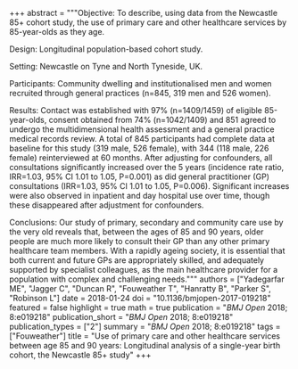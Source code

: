 +++
abstract = """Objective: To describe, using data from the Newcastle 85+ cohort study, the use of primary care and other healthcare services by 85-year-olds as they age.

Design: Longitudinal population-based cohort study.

Setting: Newcastle on Tyne and North Tyneside, UK.

Participants: Community dwelling and institutionalised men and women recruited through general practices (n=845, 319 men and 526 women).

Results: Contact was established with 97% (n=1409/1459) of eligible 85-year-olds, consent obtained from 74% (n=1042/1409) and 851 agreed to undergo the multidimensional health assessment and a general practice medical records review. A total of 845 participants had complete data at baseline for this study (319 male, 526 female), with 344 (118 male, 226 female) reinterviewed at 60 months. After adjusting for confounders, all consultations significantly increased over the 5 years (incidence rate ratio, IRR=1.03, 95% CI 1.01 to 1.05, P=0.001) as did general practitioner (GP) consultations (IRR=1.03, 95% CI 1.01 to 1.05, P=0.006). Significant increases were also observed in inpatient and day hospital use over time, though these disappeared after adjustment for confounders.

Conclusions: Our study of primary, secondary and community care use by the very old reveals that, between the ages of 85 and 90 years, older people are much more likely to consult their GP than any other primary healthcare team members. With a rapidly ageing society, it is essential that both current and future GPs are appropriately skilled, and adequately supported by specialist colleagues, as the main healthcare provider for a population with complex and challenging needs."""
authors = ["Yadegarfar ME", "Jagger C", "Duncan R", "Fouweather T", "Hanratty B", "Parker S", "Robinson L"]
date = 2018-01-24
doi = "10.1136/bmjopen-2017-019218"
featured = false
highlight = true
math = true
publication = "*BMJ Open* 2018; 8:e019218"
publication_short = "*BMJ Open* 2018; 8:e019218"
publication_types = ["2"]
summary = "*BMJ Open* 2018; 8:e019218"
tags = ["Fouweather"]
title = "Use of primary care and other healthcare services between age 85 and 90 years: Longitudinal analysis of a single-year birth cohort, the Newcastle 85+ study"
+++
